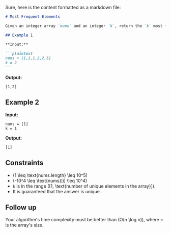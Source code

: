 Sure, here is the content formatted as a markdown file:

````markdown
# Most Frequent Elements

Given an integer array `nums` and an integer `k`, return the `k` most frequent elements. You may return the answer in any order.

## Example 1

**Input:**

```plaintext
nums = [1,1,1,2,2,3]
k = 2
```
````

**Output:**

```plaintext
[1,2]
```

## Example 2

**Input:**

```plaintext
nums = [1]
k = 1
```

**Output:**

```plaintext
[1]
```

## Constraints

- \(1 \leq \text{nums.length} \leq 10^5\)
- \(-10^4 \leq \text{nums}[i] \leq 10^4\)
- `k` is in the range \([1, \text{number of unique elements in the array}]\).
- It is guaranteed that the answer is unique.

## Follow up

Your algorithm's time complexity must be better than \(O(n \log n)\), where `n` is the array's size.

```

```
